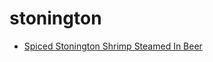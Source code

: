 # stonington

 * [Spiced Stonington Shrimp Steamed In Beer](index/s/spiced-stonington-shrimp-steamed-in-beer-107192.json)
